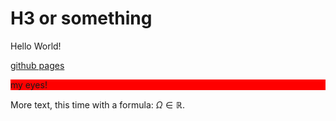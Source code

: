 <script language="javascript" type="text/javascript" src="https://cdnjs.cloudflare.com/ajax/libs/p5.js/0.6.0/p5.min.js"></script>
<script language="javascript" type="text/javascript" src="https://cdnjs.cloudflare.com/ajax/libs/p5.js/0.6.0/addons/p5.dom.min.js"></script>
<!-- <script src="../libs/p5.sound.min.js"></script> -->

<!-- MathJax for fancy math formulas -->
<script type="text/javascript" async src="https://cdnjs.cloudflare.com/ajax/libs/mathjax/2.7.4/MathJax.js?config=TeX-MML-AM_CHTML"></script>
<script type="text/x-mathjax-config">MathJax.Hub.Config({tex2jax: {inlineMath: [['$','$'], ['\\(','\\)']]}});</script>

# H3 or something

Hello World!

[github pages](https://pages.github.com/)

<p style = 'background-color: #ff0000'> my eyes!</p>

<div id = 'pic1'></div>
<script type="text/javascript">
new p5(function (p) {
    var r = 40;
    function thing() {
        p.beginShape();
        p.vertex(0,0);
        p.vertex(r,0);
        p.vertex(r*0.3,r*0.6);
        p.vertex(r*0.7,r*1.2);
        p.vertex(r*0.3,r*1.8);
        p.vertex(r*0.7,r*2.4);
        p.vertex(0,r*3);
        p.endShape(p.CLOSE);
    }
    p.setup = function() {
        p.createCanvas(20+3*r,20+3*r);
        p.fill(255);
        p.stroke(0);
        p.translate(10,10);
        thing();
        p.translate(r,0);
        thing();
        p.translate(r,0);
        thing();
        p.translate(-r,3*r);
        p.rotate(p.PI);
        thing();
        p.translate(-r,0);
        thing();
        p.translate(-r,0);
        thing();
    }
    p.draw = function(){};
},'pic1');
</script>

More text, this time with a formula: $\Omega \in \mathbb{R}$.
